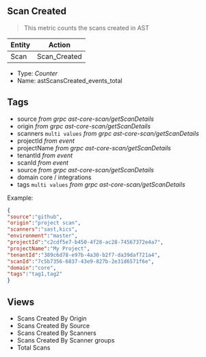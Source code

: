 ## Scan Created
> This metric counts the scans created in AST

| Entity        | Action |
| ------------- | ------------- |
| Scan          | Scan_Created  |

- Type: *Counter*
- Name: astScansCreated_events_total


## Tags

- source        *from grpc ast-core-scan/getScanDetails*
- origin        *from grpc ast-core-scan/getScanDetails*
- scanners      `multi values` *from grpc ast-core-scan/getScanDetails*
- projectId     *from event*
- projectName   *from grpc ast-core-scan/getScanDetails*
- tenantId      *from event*
- scanId        *from event* 
- source        *from grpc ast-core-scan/getScanDetails*
- domain        core / integrations
- tags         `multi values`   *from grpc ast-core-scan/getScanDetails*



Example:

```json
{
"source":"github",
"origin":"project scan",
"scanners":"sast,kics",
"environment":"master",
"projectId":"c2cdf5e7-b450-4f28-ac28-74567372e4a7",
"projectName":"My Project",
"tenantId":"389c6d78-e97b-4a30-b2f7-da39daf721a4",
"scanId":"7c5b7356-6837-43e9-827b-2e31d6571f6e",
"domain":"core",
"tags":"tag1,tag2"
} 
```

## Views 
- Scans Created  By Origin 
- Scans Created  By Source
- Scans Created  By Scanners
- Scans Created  By Scanner groups
- Total Scans


 
